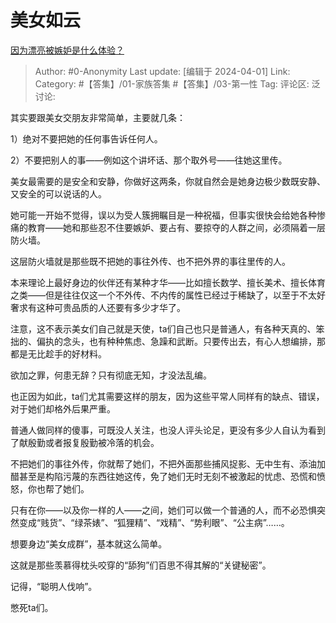 # 美女如云
[因为漂亮被嫉妒是什么体验？](https://www.zhihu.com/question/283142934/answer/3450245720)

> Author: #0-Anonymity
> Last update: [编辑于 2024-04-01]
> Link:
> Category: #【答集】/01-家族答集 #【答集】/03-第一性 
> Tag: 
> 评论区:
> 泛讨论:

其实要跟美女交朋友非常简单，主要就几条：

1）绝对不要把她的任何事告诉任何人。

2）不要把别人的事——例如这个讲坏话、那个取外号——往她这里传。

美女最需要的是安全和安静，你做好这两条，你就自然会是她身边极少数既安静、又安全的可以说话的人。

她可能一开始不觉得，误以为受人簇拥瞩目是一种祝福，但事实很快会给她各种惨痛的教育——她和那些忍不住要嫉妒、要占有、要掠夺的人群之间，必须隔着一层防火墙。

这层防火墙就是那些既不把她的事往外传、也不把外界的事往里传的人。

本来理论上最好身边的伙伴还有某种才华——比如擅长数学、擅长美术、擅长体育之类——但是往往仅这一个不外传、不内传的属性已经过于稀缺了，以至于不太好奢求有这种可贵品质的人还要有多少才华了。

注意，这不表示美女们自己就是天使，ta们自己也只是普通人，有各种天真的、笨拙的、偏执的念头，也有种种焦虑、急躁和武断。只要传出去，有心人想编排，那都是无比趁手的好材料。

欲加之罪，何患无辞？只有彻底无知，才没法乱编。

也正因为如此，ta们尤其需要这样的朋友，因为这些平常人同样有的缺点、错误，对于她们却格外后果严重。

普通人做同样的傻事，可既没人关注，也没人评头论足，更没有多少人自认为看到了献殷勤或者报复殷勤被冷落的机会。

不把她们的事往外传，你就帮了她们，不把外面那些捕风捉影、无中生有、添油加醋甚至是构陷污蔑的东西往她这传，免了她们无时无刻不被激起的忧虑、恐慌和愤怒，你也帮了她们。

只有在你——以及你一样的人——之间，她们可以做一个普通的人，而不必恐惧突然变成“贱货”、“绿茶婊”、“狐狸精”、“戏精”、“势利眼”、“公主病”……。

想要身边“美女成群”，基本就这么简单。

这就是那些羡慕得枕头咬穿的“舔狗”们百思不得其解的“关键秘密”。

记得，“聪明人伐响”。

憋死ta们。